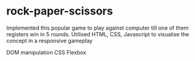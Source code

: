 # rock-paper-scissors
Implemented this popular game to play against computer till one of them registers win in 5 rounds.
Utilised HTML, CSS, Javascript to visualise the concept in a responsive gameplay

DOM manipulation 
CSS Flexbox 